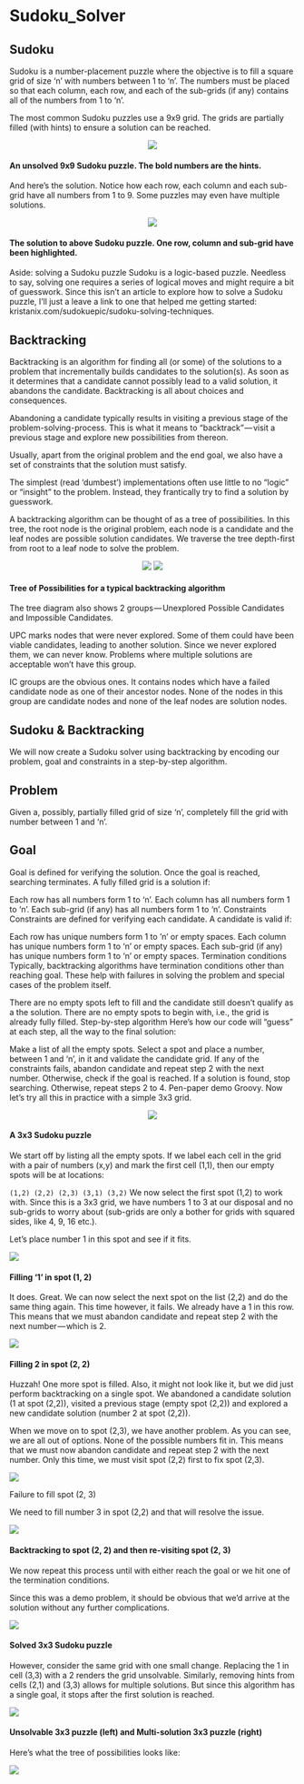 # Sudoku_Solver
## Sudoku
Sudoku is a number-placement puzzle where the objective is to fill a square grid of size ‘n’ with numbers between 1 to ‘n’. The numbers must be placed so that each column, each row, and each of the sub-grids (if any) contains all of the numbers from 1 to ‘n’.

The most common Sudoku puzzles use a 9x9 grid. The grids are partially filled (with hints) to ensure a solution can be reached.

<p align="center">
	<img src="https://hackernoon.com/hn-images/1*V6o3RVkDbHbwhR3lH_Aq7A.png">
</p>

#### An unsolved 9x9 Sudoku puzzle. The bold numbers are the hints.
And here’s the solution. Notice how each row, each column and each sub-grid have all numbers from 1 to 9. Some puzzles may even have multiple solutions.

<p align="center">
	<img src="https://hackernoon.com/hn-images/1*uT1D1ZgbzNuJU_Q_X1Tl4A.png">
</p>

#### The solution to above Sudoku puzzle. One row, column and sub-grid have been highlighted.
Aside: solving a Sudoku puzzle
Sudoku is a logic-based puzzle. Needless to say, solving one requires a series of logical moves and might require a bit of guesswork. Since this isn’t an article to explore how to solve a Sudoku puzzle, I’ll just a leave a link to one that helped me getting started: kristanix.com/sudokuepic/sudoku-solving-techniques.


## Backtracking
Backtracking is an algorithm for finding all (or some) of the solutions to a problem that incrementally builds candidates to the solution(s). As soon as it determines that a candidate cannot possibly lead to a valid solution, it abandons the candidate. Backtracking is all about choices and consequences.

Abandoning a candidate typically results in visiting a previous stage of the problem-solving-process. This is what it means to “backtrack” — visit a previous stage and explore new possibilities from thereon.

Usually, apart from the original problem and the end goal, we also have a set of constraints that the solution must satisfy.

The simplest (read ‘dumbest’) implementations often use little to no “logic” or “insight” to the problem. Instead, they frantically try to find a solution by guesswork.

A backtracking algorithm can be thought of as a tree of possibilities. In this tree, the root node is the original problem, each node is a candidate and the leaf nodes are possible solution candidates. We traverse the tree depth-first from root to a leaf node to solve the problem.

<p align="center">
	<img src="https://hackernoon.com/hn-images/1*TBN_HH658zzTtOQCW3g6zQ.png">
	<img src="https://hackernoon.com/hn-images/1*MJ1Rhf0_xmeT2FJG8p_92Q.png">
</p>

#### Tree of Possibilities for a typical backtracking algorithm
The tree diagram also shows 2 groups — Unexplored Possible Candidates and Impossible Candidates.

UPC marks nodes that were never explored. Some of them could have been viable candidates, leading to another solution. Since we never explored them, we can never know. Problems where multiple solutions are acceptable won’t have this group.

IC groups are the obvious ones. It contains nodes which have a failed candidate node as one of their ancestor nodes. None of the nodes in this group are candidate nodes and none of the leaf nodes are solution nodes.

## Sudoku & Backtracking
We will now create a Sudoku solver using backtracking by encoding our problem, goal and constraints in a step-by-step algorithm.

## Problem
Given a, possibly, partially filled grid of size ‘n’, completely fill the grid with number between 1 and ‘n’.

## Goal
Goal is defined for verifying the solution. Once the goal is reached, searching terminates. A fully filled grid is a solution if:

Each row has all numbers form 1 to ‘n’.
Each column has all numbers form 1 to ‘n’.
Each sub-grid (if any) has all numbers form 1 to ‘n’.
Constraints
Constraints are defined for verifying each candidate. A candidate is valid if:

Each row has unique numbers form 1 to ’n’ or empty spaces.
Each column has unique numbers form 1 to ‘n’ or empty spaces.
Each sub-grid (if any) has unique numbers form 1 to ‘n’ or empty spaces.
Termination conditions
Typically, backtracking algorithms have termination conditions other than reaching goal. These help with failures in solving the problem and special cases of the problem itself.

There are no empty spots left to fill and the candidate still doesn’t qualify as a the solution.
There are no empty spots to begin with, i.e., the grid is already fully filled.
Step-by-step algorithm
Here’s how our code will “guess” at each step, all the way to the final solution:

Make a list of all the empty spots.
Select a spot and place a number, between 1 and ‘n’, in it and validate the candidate grid.
If any of the constraints fails, abandon candidate and repeat step 2 with the next number. Otherwise, check if the goal is reached.
If a solution is found, stop searching. Otherwise, repeat steps 2 to 4.
Pen-paper demo
Groovy. Now let’s try all this in practice with a simple 3x3 grid.

<p align="center">
	<img src="https://hackernoon.com/hn-images/1*dFNtAnfevAa9wP-VQ10oXQ.png">
</p>

#### A 3x3 Sudoku puzzle

We start off by listing all the empty spots. If we label each cell in the grid with a pair of numbers (x,y) and mark the first cell (1,1), then our empty spots will be at locations:

```(1,2) (2,2) (2,3) (3,1) (3,2)```
We now select the first spot (1,2) to work with. Since this is a 3x3 grid, we have numbers 1 to 3 at our disposal and no sub-grids to worry about (sub-grids are only a bother for grids with squared sides, like 4, 9, 16 etc.).

Let’s place number 1 in this spot and see if it fits.

<p>
	<img src="https://hackernoon.com/hn-images/1*eh31JFMgAEq9hxjISklwIA.png">
</p>

#### Filling ‘1’ in spot (1, 2)

It does. Great. We can now select the next spot on the list (2,2) and do the same thing again. This time however, it fails. We already have a 1 in this row. This means that we must abandon candidate and repeat step 2 with the next number — which is 2.

<p>
	<img src="https://hackernoon.com/hn-images/1*-ZfNe5ATHjC5ew08rlKweg.png">
</p>

#### Filling 2 in spot (2, 2)

Huzzah! One more spot is filled. Also, it might not look like it, but we did just perform backtracking on a single spot. We abandoned a candidate solution (1 at spot (2,2)), visited a previous stage (empty spot (2,2)) and explored a new candidate solution (number 2 at spot (2,2)).

When we move on to spot (2,3), we have another problem. As you can see, we are all out of options. None of the possible numbers fit in. This means that we must now abandon candidate and repeat step 2 with the next number. Only this time, we must visit spot (2,2) first to fix spot (2,3).

<p>
	<img src="https://hackernoon.com/hn-images/1*_ImNrh84gLZVm3yTA1Wh0g.png">
</p>
Failure to fill spot (2, 3)

We need to fill number 3 in spot (2,2) and that will resolve the issue.

<p>
	<img src="https://hackernoon.com/hn-images/1*6QuUVfx8BLw9XeaiTCCR8Q.png">
</p>

#### Backtracking to spot (2, 2) and then re-visiting spot (2, 3)

We now repeat this process until with either reach the goal or we hit one of the termination conditions.

Since this was a demo problem, it should be obvious that we’d arrive at the solution without any further complications.

<p>
	<img src="https://hackernoon.com/hn-images/1*qcNunCrrxO4zERyRfwNaGg.png">
</p>

#### Solved 3x3 Sudoku puzzle

However, consider the same grid with one small change. Replacing the 1 in cell (3,3) with a 2 renders the grid unsolvable. Similarly, removing hints from cells (2,1) and (3,3) allows for multiple solutions. But since this algorithm has a single goal, it stops after the first solution is reached.

<p>
	<img src="https://hackernoon.com/hn-images/1*GOsXsydaPEZXExIKw-Wrxw.png">
</p>

#### Unsolvable 3x3 puzzle (left) and Multi-solution 3x3 puzzle (right)


Here’s what the tree of possibilities looks like:

<p>
	<img src="https://hackernoon.com/hn-images/1*jiyNCSATqMmL6MwcmEISIA.png">
</p>